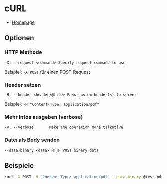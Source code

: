 # cURL

- [Homepage](https://curl.haxx.se/)

## Optionen

### HTTP Methode
`-X, --request <command> Specify request command to use`

Beispiel: `-X POST` für einen POST-Request

### Header setzen
`-H, --header <header/@file> Pass custom header(s) to server`

Beispiel: `-H "Content-Type: application/pdf"`

### Mehr Infos ausgeben (verbose)
`-v, --verbose       Make the operation more talkative`

### Datei als Body senden
`--data-binary <data> HTTP POST binary data`

## Beispiele

```sh
curl -X POST -H "Content-Type: application/pdf" --data-binary @test.pdf
```
